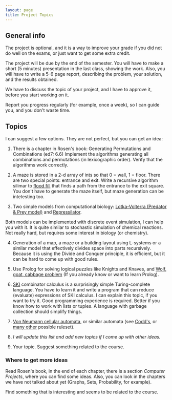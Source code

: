```yaml
---
layout: page
title: Project Topics
---
```


## General info

The project is optional, and it is a way to improve your grade if you did not do well on the exams,
or just want to get some extra credit.

The project will be due by the end of the semester. 
You will have to make a short (5 minutes) presentation in the last class, showing the work. 
Also, you will have to write a 5-6 page report, describing the problem, 
your solution, and the results obtained.

We have to discuss the topic of your project, and I have to approve it, before you start working on it.

Report you progress regularly (for example, once a week), so I can guide you, and you don't waste time.

## Topics

I can suggest a few options. They are not perfect, but you can get an idea:

1. There is a chapter in Rosen's book: Generating Permutations and Combinations (ed7: 6.6)
Implement the algorithms generating all combinations and permutations (in lexicographic order).
Verify that the algorithms work correctly.

2. A maze is stored in a 2-d array of ints so that 0 = wall, 1 = floor. 
There are two special points: entrance and exit.
Write a recursive algorithm silimar to [flood fill](https://en.wikipedia.org/wiki/Flood_fill) 
that finds a path from the entrance to the exit square.
You don't have to generate the maze itself, but maze generation can be intetesting too.

3. Two simple models from computational biology:
[Lotka-Volterra (Predator & Prey model)](https://en.wikipedia.org/wiki/Lotka%E2%80%93Volterra_equation)
and [Repressilator](https://en.wikipedia.org/wiki/Repressilator).

  Both models can be implemented with discrete event simulation, I can help you with it. 
  It is quite similar to stochastic simulation of chemical reactions.
  Not really hard, but requires some interest in biology (or chemistry).

4. Generation of a map, a maze or a building layout using L-systems or a similar model 
that effectively divides space into parts recursively.
Because it is using the Divide and Conquer principle, it is efficient, 
but it can be hard to come up with good rules.

5. Use Prolog for solving logical puzzles like Knights and Knaves, and 
[Wolf, goat, cabbage problem](http://jeux.lulu.pagesperso-orange.fr/html/anglais/loupChe/loupChe1.htm)
(If you already know or want to learn Prolog).

6. [SKI](https://en.wikipedia.org/wiki/SKI_combinator_calculus) combinator calculus
is a surprisingly simple Turing-complete language. You have to learn it and
write a program that can reduce (evaluate) expressions of SKI calculus. 
I can explain this topic, if you want to try it. Good programming experience is required.
Better if you know how to work with lists or tuples. A language with garbage collection
should simplify things.

7. [Von Neumann cellular automata](https://en.wikipedia.org/wiki/Von_Neumann_cellular_automata),
  or similar automata (see [Codd's](https://en.wikipedia.org/wiki/Codd%27s_cellular_automaton), or
  [many other](http://code.google.com/p/ruletablerepository/wiki/TheRules) possible ruleset).

0. *I will update this list and add new topics if I come up with other ideas.*

0. Your topic. Suggest something related to the course. 

### Where to get more ideas

Read Rosen's book, in the end of each chapter, there is a section 
*Computer Projects*, where you can find some ideas.
Also, you can look in the chapters we have not talked about yet (Graphs, Sets, Probability, for example).

Find something that is interesting and seems to be related to the course.

